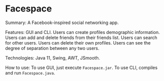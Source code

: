 # Facespace

Summary: A Facebook-inspired social networking app.

Features: GUI and CLI. Users can create profiles demographic information. Users can add and delete friends from their friends list. Users can search for other users. Users can delete their own profiles. Users can see the degree of separation between any two users.

Technologies: Java 11, Swing, AWT, JSmooth.

How to use: To use GUI, just execute `Facespace.jar`. To use CLI, compiles and run `Facespace.java`.

 
